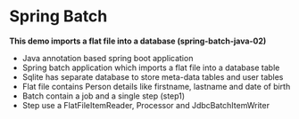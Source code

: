 # Spring Batch 

**This demo imports a flat file into a database (spring-batch-java-02)**

* Java annotation based spring boot application
* Spring batch application which imports a flat file into a database table
* Sqlite has separate database to store meta-data tables and user tables
* Flat file contains Person details like firstname, lastname and date of birth
* Batch contain a job and a single step (step1)
* Step use a FlatFileItemReader, Processor and JdbcBatchItemWriter
